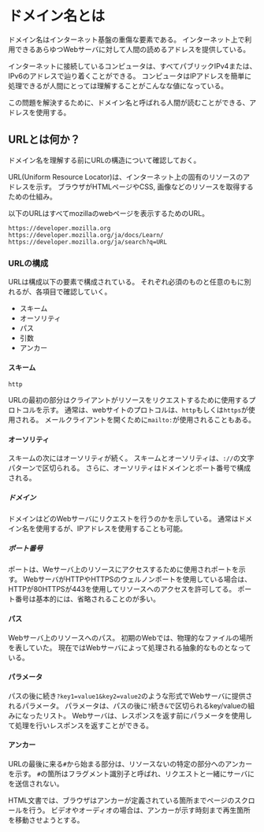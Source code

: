 # ドメイン名とは

ドメイン名はインターネット基盤の重傷な要素である。
インターネット上で利用できるあらゆつWebサーバに対して人間の読めるアドレスを提供している。

インターネットに接続しているコンピュータは、すべてパブリックIPv4または、IPv6のアドレスで辿り着くことができる。
コンピュータはIPアドレスを簡単に処理できるが人間にとっては理解することがこんなな値になっている。

この問題を解決するために、ドメイン名と呼ばれる人間が読むことができる、アドレスを使用する。

## URLとは何か？

ドメイン名を理解する前にURLの構造について確認しておく。

URL(Uniform Resource Locator)は、インターネット上の固有のリソースのアドレスを示す。
ブラウザがHTMLページやCSS, 画像などのリソースを取得するための仕組み。

以下のURLはすべてmozillaのwebページを表示するためのURL。

``` text
https://developer.mozilla.org
https://developer.mozilla.org/ja/docs/Learn/
https://developer.mozilla.org/ja/search?q=URL
```

### URLの構成

URLは構成以下の要素で構成されている。
それぞれ必須のものと任意のもに別れるが、各項目で確認していく。

- スキーム
- オーソリティ
- パス
- 引数
- アンカー

#### スキーム

```text
http
```

URLの最初の部分はクライアントがリソースをリクエストするために使用するプロトコルを示す。
通常は、webサイトのプロトコルは、`http`もしくは`https`が使用される。
メールクライアントを開くために`mailto:`が使用されることもある。

#### オーソリティ

スキームの次にはオーソリティが続く。
スキームとオーソリティは、`://`の文字パターンで区切られる。
さらに、オーソリティはドメインとポート番号で構成される。

##### ドメイン

ドメインはどのWebサーバにリクエストを行うのかを示している。
通常はドメイン名を使用するが、IPアドレスを使用することも可能。

##### ポート番号

ポートは、Weサーバ上のリソースにアクセスするために使用されポートを示す。
WebサーバがHTTPやHTTPSのウェルノンポートを使用している場合は、HTTPが80HTTPSが443を使用してリソースへのアクセスを許可してる。
ポート番号は基本的には、省略されることのが多い。

#### パス

Webサーバ上のリソースへのパス。
初期のWebでは、物理的なファイルの場所を表していた。
現在ではWebサーバによって処理される抽象的なものとなっている。

#### パラメータ

パスの後に続き`?key1=value1&key2=value2`のような形式でWebサーバに提供されるパラメータ。
パラメータは、パスの後に`?`続き`&`で区切られるkey/valueの組みになったリスト。
Webサーバは、レスポンスを返す前にパラメータを使用して処理を行いレスポンスを返すことができる。

#### アンカー

URLの最後に来る`#`から始まる部分は、リソースないの特定の部分へのアンカーを示す。
`#`の箇所はフラグメント識別子と呼ばれ、リクエストと一緒にサーバにを送信されない。

HTML文書では、ブラウザはアンカーが定義されている箇所までページのスクロールを行う。
ビデオやオーディオの場合は、アンカーが示す時刻まで再生箇所を移動させようとする。

